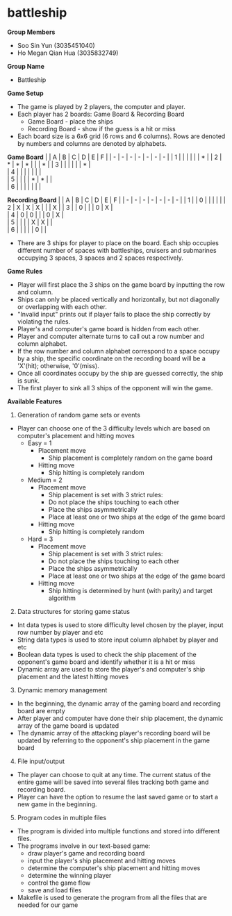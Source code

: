 # battleship

**Group Members**

- Soo Sin Yun (3035451040)
- Ho Megan Qian Hua (3035832749)

**Group Name**
- Battleship

**Game Setup**
- The game is played by 2 players, the computer and player.
- Each player has 2 boards: Game Board & Recording Board
  - Game Board - place the ships
  - Recording Board - show if the guess is a hit or miss
- Each board size is a 6x6 grid (6 rows and 6 columns). Rows are denoted by numbers and columns are denoted by alphabets.

**Game Board**
|   | A | B | C | D | E | F |
| - | - | - | - | - | - | - |
| 1 |   |   |   |   |   | * | 
| 2 | * | * | * |   |   | * |
| 3 |   |   |   |   |   | * |           
| 4 |   |   |   |   |   |   |        
| 5 |   |   |   | * | * |   |            
| 6 |   |   |   |   |   |   |            


**Recording Board**
|   | A | B | C | D | E | F |
| - | - | - | - | - | - | - |
| 1 |   | 0 |   |   |   |   | 
| 2 | X | X | X |   |   | X |
| 3 |   | 0 |   |   | 0 | X |           
| 4 | 0 | 0 |   |   | 0 | X |        
| 5 |   |   |   | X | X |   |            
| 6 |   |   |   |   | 0 |   |  
  
- There are 3 ships for player to place on the board. Each ship occupies different number of spaces with battleships, cruisers and submarines occupying 3 spaces, 3 spaces and 2 spaces respectively.

**Game Rules**
- Player will first place the 3 ships on the game board by inputting the row and column.
- Ships can only be placed vertically and horizontally, but not diagonally or overlapping with each other.
- "Invalid input" prints out if player fails to place the ship correctly by violating the rules.
- Player's and computer's game board is hidden from each other.
- Player and computer alternate turns to call out a row number and column alphabet.
- If the row number and column alphabet correspond to a space occupy by a ship, the specific coordinate on the recording board will be a 'X'(hit); otherwise, '0'(miss).
- Once all coordinates occupy by the ship are guessed correctly, the ship is sunk.
- The first player to sink all 3 ships of the opponent will win the game.

**Available Features**
1. Generation of random game sets or events
- Player can choose one of the 3 difficulty levels which are based on computer's placement and hitting moves
  - Easy = 1
    - Placement move  
      -  Ship placement is completely random on the game board
    - Hitting move
      -  Ship hitting is completely random
  - Medium = 2
    - Placement move
      -  Ship placement is set with 3 strict rules:
        -   Do not place the ships touching to each other
        -   Place the ships asymmetrically
        -   Place at least one or two ships at the edge of the game board
    - Hitting move
      -  Ship hitting is completely random
  - Hard = 3
    - Placement move
      -  Ship placement is set with 3 strict rules:
        -   Do not place the ships touching to each other
        -   Place the ships asymmetrically
        -   Place at least one or two ships at the edge of the game board
    - Hitting move
      -  Ship hitting is determined by hunt (with parity) and target algorithm

2. Data structures for storing game status
- Int data types is used to store difficulty level chosen by the player, input row number by player and etc
- String data types is used to store input column alphabet by player and etc
- Boolean data types is used to check the ship placement of the opponent's game board and identify whether it is a hit or miss
- Dynamic array are used to store the player's and computer's ship placement and the latest hitting moves

3. Dynamic memory management
- In the beginning, the dynamic array of the gaming board and recording board are empty
- After player and computer have done their ship placement, the dynamic array of the game board is updated
- The dynamic array of the attacking player's recording board will be updated  by referring to the opponent's ship placement in the game board

4. File input/output
- The player can choose to quit at any time. The current status of the entire game will be saved into several files tracking both game and recording board.
- Player can have the option to resume the last saved game or to start a new game in the beginning.

5. Program codes in multiple files
- The program is divided into multiple functions and stored into different files.
- The programs involve in our text-based game:
  - draw player's game and recording board 
  - input the player's ship placement and hitting moves
  - determine the computer's ship placement and hitting moves
  - determine the winning player
  - control the game flow
  - save and load files
- Makefile is used to generate the program from all the files that are needed for our game






    


